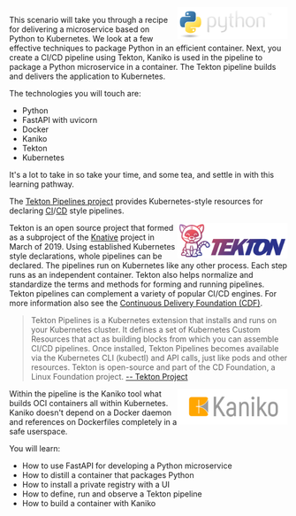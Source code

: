 <img align="right" src="./assets/python.png" width="200">

This scenario will take you through a recipe for delivering a microservice based on Python to Kubernetes. We look at a few effective techniques to package Python in an efficient container. Next, you create a CI/CD pipeline using Tekton, Kaniko is used in the pipeline to package a Python microservice in a container. The Tekton pipeline builds and delivers the application to Kubernetes.

The technologies you will touch are:

- Python
- FastAPI with uvicorn
- Docker
- Kaniko
- Tekton
- Kubernetes

It's a lot to take in so take your time, and some tea, and settle in with this learning pathway.

The [Tekton Pipelines project](https://tekton.dev/) provides Kubernetes-style resources for declaring [CI](https://martinfowler.com/articles/continuousIntegration.html)/[CD](https://martinfowler.com/bliki/ContinuousDelivery.html) style pipelines.

<img align="right" src="./assets/tekton.png" width="200">

Tekton is an open source project that formed as a subproject of the [Knative](https://knative.dev/) project in March of 2019. Using established Kubernetes style declarations, whole pipelines can be declared. The pipelines run on Kubernetes like any other process. Each step runs as an independent container. Tekton also helps normalize and standardize the terms and methods for forming and running pipelines. Tekton pipelines can complement a variety of popular CI/CD engines. For more information also see the [Continuous Delivery Foundation (CDF)](https://cd.foundation/).

> Tekton Pipelines is a Kubernetes extension that installs and runs on your Kubernetes cluster. It defines a set of Kubernetes Custom Resources that act as building blocks from which you can assemble CI/CD pipelines. Once installed, Tekton Pipelines becomes available via the Kubernetes CLI (kubectl) and API calls, just like pods and other resources. Tekton is open-source and part of the CD Foundation, a Linux Foundation project.
> [-- Tekton Project](https://tekton.dev/)

<img align="right" src="./assets/kaniko.png" width="200">

Within the pipeline is the Kaniko tool what builds OCI containers all within Kubernetes. Kaniko doesn't depend on a Docker daemon and references on Dockerfiles completely in a safe userspace.

You will learn:

- How to use FastAPI for developing a Python microservice
- How to distill a container that packages Python
- How to install a private registry with a UI
- How to define, run and observe a Tekton pipeline
- How to build a container with Kaniko
